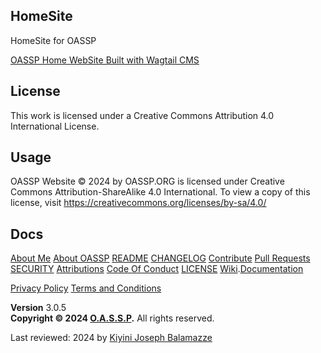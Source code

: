 ## HomeSite

HomeSite for OASSP

[OASSP Home WebSite Built with Wagtail CMS](https://docs.wagtail.org/en/stable/getting_started/tutorial.html)

## License
This work is licensed under a Creative Commons Attribution 4.0 International License.

## Usage
OASSP Website © 2024 by OASSP.ORG is licensed under Creative Commons Attribution-ShareAlike 4.0 International. To view a copy of this license, visit https://creativecommons.org/licenses/by-sa/4.0/
  
## Docs

[About Me](https://github.com/josephkb87) [About OASSP](https://wwww.oassp.org/index.html) [README](../docs/README.md) [CHANGELOG](../docs/CHANGELOG.md) 
[Contribute](../docs/CONTRIBUTING.md) [Pull Requests](../docs/blob/PRs.md)  [SECURITY](../docs/SECURITY.md) [Attributions](..docs/Attributions.md)
[Code Of Conduct](../docs/CodeOfConduct.md) [LICENSE](../docs/LICENSE.md) [Wiki](https://oassp.github.io/wiki).[Documentation](https://oassp.github.io/docs.html) 

<a href="https://oassp.github.io/privacy">Privacy Policy</a> <a href="https://oassp.github.io/termsandconditions">Terms and Conditions</a>

  
<footer class="main-footer">
    <div class="float-right d-none d-sm-block">
      <b>Version</b> 3.0.5
    </div>
    <strong> Copyright &copy; 2024 <a href="https://www.oassp.org">O.A.S.S.P</a>.</strong> All rights
    reserved.
  </footer>
        
Last reviewed: 2024 by [Kiyini Joseph Balamazze](https://github.com/josephkb87)

